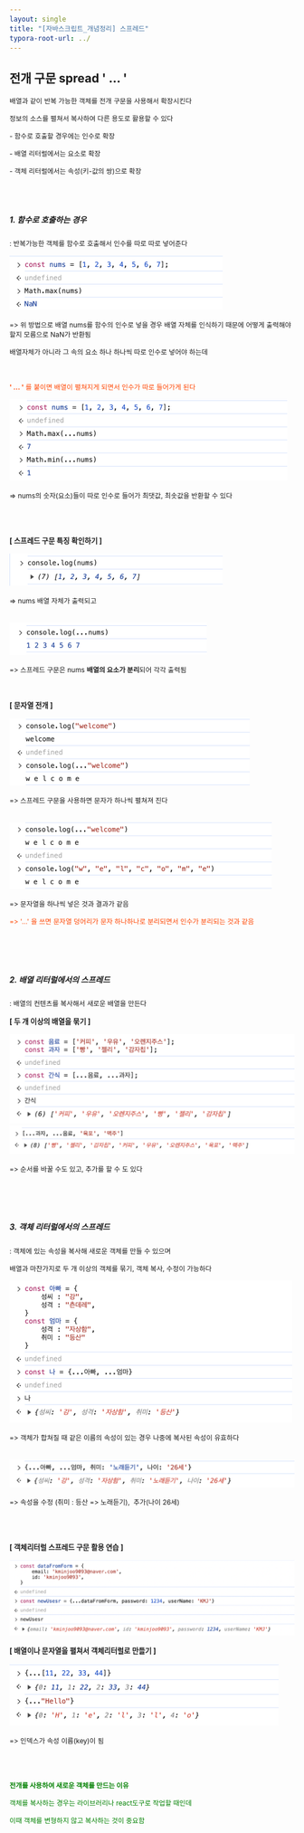 ```yaml
---
layout: single
title: "[자바스크립트_개념정리] 스프레드"
typora-root-url: ../
---
```




## 전개 구문 spread   ' ... '



<span style="font-size:85%">배열과 같이 반복 가능한 객체를 전개 구문을 사용해서 확장시킨다</span>

<span style="font-size:85%">정보의 소스를 펼쳐서 복사하여 다른 용도로 활용할 수 있다</span>



<span style="font-size:85%">- 함수로 호출할 경우에는 인수로 확장</span>

<span style="font-size:85%">- 배열 리터럴에서는 요소로 확장</span>

<span style="font-size:85%">- 객체 리터럴에서는 속성(키-값의 쌍)으로 확장</span>

<br>

<br>

##### 1. 함수로 호출하는 경우

<span style="font-size:85%">: 반복가능한 객체를 함수로 호출해서 인수를 따로 따로 넣어준다</span>



<img src="/images/2024-04-20-spread/image-20240420172957301.png" alt="image-20240420172957301" style="zoom:50%;" />

<span style="font-size:85%">=> 위 방법으로 배열 nums를 함수의 인수로 넣을 경우 배열 자체를 인식하기 때문에 어떻게 출력해야할지 모름으로 NaN가 반환됨</span>



<span style="font-size:85%">배열자체가 아니라 그 속의 요소 하나 하나씩 따로 인수로 넣어야 하는데</span>

<br>

<span style="font-size:85%; color:orangered">**' ... '** 를 붙이면 배열이 펼쳐지게 되면서 인수가 따로 들어가게 된다</span>

<img src="/images/2024-04-20-spread/image-20240420174248936.png" alt="image-20240420174248936" style="zoom:50%;" />

<span style="font-size:85%">=> nums의 숫자(요소)들이 따로 인수로 들어가 최댓값, 최솟값을 반환할 수 있다</span>

<br>

<br>

<span style="font-size:90%; font-weight:bold">[ 스프레드 구문 특징 확인하기 ]</span>

<img src="/images/2024-04-20-spread/image-20240420174452304.png" alt="image-20240420174452304" style="zoom:50%;" />

<span style="font-size:85%">=> nums 배열 자체가 출력되고</span>

<br>

<img src="/images/2024-04-20-spread/image-20240420174526248.png" alt="image-20240420174526248" style="zoom:50%;" />

<span style="font-size:85%">=> 스프레드 구문은 nums **배열의 요소가 분리**되어 각각 출력됨</span>

<br>



<span style="font-size:90%; font-weight:bold">[ 문자열 전개 ]</span>

<img src="/images/2024-04-20-spread/image-20240420174735385.png" alt="image-20240420174735385" style="zoom:50%;" />

<span style="font-size:85%">=> 스프레드 구문을 사용하면 문자가 하나씩 펼쳐져 진다</span>

<br>

<img src="/images/2024-04-20-spread/image-20240420174957070.png" alt="image-20240420174957070" style="zoom:50%;" />

<span style="font-size:85%">=> 문자열을 하나씩 넣은 것과 결과가 같음</span>

<span style="font-size:85%; color:orangered">=> '...' 을 쓰면 문자열 덩어리가 문자 하나하나로 분리되면서 인수가 분리되는 것과 같음 </span>

<br>

<br>

<br>



##### 2. 배열 리터럴에서의 스프레드

<span style="font-size:85%">: 배열의 컨텐츠를 복사해서 새로운 배열을 만든다</span>



<span style="font-size:90%; font-weight:bold">[ 두 개 이상의 배열을 묶기 ]</span>

<img src="/images/2024-04-20-spread/image-20240420183838007.png" alt="image-20240420183838007" style="zoom:50%;" />

<br>

<img src="/images/2024-04-20-spread/image-20240420184013754.png" alt="image-20240420184013754" style="zoom:50%;" />

<span style="font-size:85%">=> 순서를 바꿀 수도 있고, 추가를 할 수 도 있다</span>

<br>

<br>

<br>

##### 3. 객체 리터럴에서의 스프레드

<span style="font-size:85%">: 객체에 있는 속성을 복사해 새로운 객체를 만들 수 있으며</span>

<span style="font-size:85%">배열과 마찬가지로 두 개 이상의 객체를 묶기, 객체 복사, 수정이 가능하다</span>



<img src="/images/2024-04-20-spread/image-20240420191033328.png" alt="image-20240420191033328" style="zoom:50%;" />

<span style="font-size:85%">=> 객체가 합쳐질 때 같은 이름의 속성이 있는 경우 나중에 복사된 속성이 유효하다</span>

<br>

<img src="/images/2024-04-20-spread/image-20240420191536107.png" alt="image-20240420191536107" style="zoom:50%;" />

<span style="font-size:85%">=> 속성을 수정 (취미 : 등산 => 노래듣기),    추가(나이 26세) </span>

<br>

<br>

<span style="font-size:90%; font-weight:bold">[ 객체리터럴 스프레드 구문 활용 연습 ]</span>

<img src="/images/2024-04-20-spread/image-20240420193123865.png" alt="image-20240420193123865" style="zoom:50%;" />

<br>



<span style="font-size:90%; font-weight:bold">[ 배열이나 문자열을 펼쳐서 객체리터럴로 만들기 ]</span>

<img src="/images/2024-04-20-spread/image-20240420191830939.png" alt="image-20240420191830939" style="zoom:50%;" />

<span style="font-size:85%">=> 인덱스가 속성 이름(key)이 됨</span>

<br>

<br>



**<span style="font-size:85%; color:green">전개를 사용하여 새로운 객체를 만드는 이유</span>**

<span style="font-size:85%; color:green">객체를 복사하는 경우는 라이브러리나 react도구로 작업할 때인데 </span>

<span style="font-size:85%; color:green">이때 객체를 변형하지 않고 복사하는 것이 중요함</span>